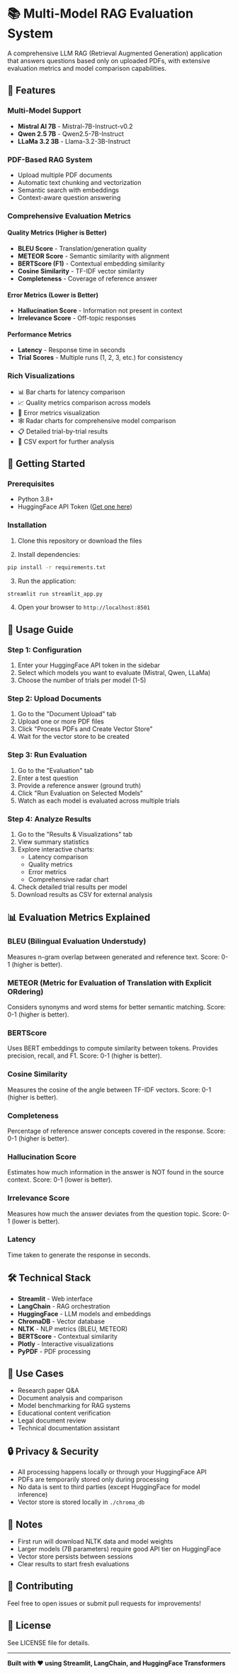 # 📚 Multi-Model RAG Evaluation System

A comprehensive LLM RAG (Retrieval Augmented Generation) application that answers questions based only on uploaded PDFs, with extensive evaluation metrics and model comparison capabilities.

## 🌟 Features

### Multi-Model Support
- **Mistral AI 7B** - Mistral-7B-Instruct-v0.2
- **Qwen 2.5 7B** - Qwen2.5-7B-Instruct  
- **LLaMa 3.2 3B** - Llama-3.2-3B-Instruct

### PDF-Based RAG System
- Upload multiple PDF documents
- Automatic text chunking and vectorization
- Semantic search with embeddings
- Context-aware question answering

### Comprehensive Evaluation Metrics

#### Quality Metrics (Higher is Better)
- **BLEU Score** - Translation/generation quality
- **METEOR Score** - Semantic similarity with alignment
- **BERTScore (F1)** - Contextual embedding similarity
- **Cosine Similarity** - TF-IDF vector similarity
- **Completeness** - Coverage of reference answer

#### Error Metrics (Lower is Better)
- **Hallucination Score** - Information not present in context
- **Irrelevance Score** - Off-topic responses

#### Performance Metrics
- **Latency** - Response time in seconds
- **Trial Scores** - Multiple runs (1, 2, 3, etc.) for consistency

### Rich Visualizations
- 📊 Bar charts for latency comparison
- 📈 Quality metrics comparison across models
- 🎯 Error metrics visualization
- 🕸️ Radar charts for comprehensive model comparison
- 📋 Detailed trial-by-trial results
- 💾 CSV export for further analysis

## 🚀 Getting Started

### Prerequisites
- Python 3.8+
- HuggingFace API Token ([Get one here](https://huggingface.co/settings/tokens))

### Installation

1. Clone this repository or download the files

2. Install dependencies:
```bash
pip install -r requirements.txt
```

3. Run the application:
```bash
streamlit run streamlit_app.py
```

4. Open your browser to `http://localhost:8501`

## 📖 Usage Guide

### Step 1: Configuration
1. Enter your HuggingFace API token in the sidebar
2. Select which models you want to evaluate (Mistral, Qwen, LLaMa)
3. Choose the number of trials per model (1-5)

### Step 2: Upload Documents
1. Go to the "Document Upload" tab
2. Upload one or more PDF files
3. Click "Process PDFs and Create Vector Store"
4. Wait for the vector store to be created

### Step 3: Run Evaluation
1. Go to the "Evaluation" tab
2. Enter a test question
3. Provide a reference answer (ground truth)
4. Click "Run Evaluation on Selected Models"
5. Watch as each model is evaluated across multiple trials

### Step 4: Analyze Results
1. Go to the "Results & Visualizations" tab
2. View summary statistics
3. Explore interactive charts:
   - Latency comparison
   - Quality metrics
   - Error metrics
   - Comprehensive radar chart
4. Check detailed trial results per model
5. Download results as CSV for external analysis

## 📊 Evaluation Metrics Explained

### BLEU (Bilingual Evaluation Understudy)
Measures n-gram overlap between generated and reference text. Score: 0-1 (higher is better).

### METEOR (Metric for Evaluation of Translation with Explicit ORdering)
Considers synonyms and word stems for better semantic matching. Score: 0-1 (higher is better).

### BERTScore
Uses BERT embeddings to compute similarity between tokens. Provides precision, recall, and F1. Score: 0-1 (higher is better).

### Cosine Similarity
Measures the cosine of the angle between TF-IDF vectors. Score: 0-1 (higher is better).

### Completeness
Percentage of reference answer concepts covered in the response. Score: 0-1 (higher is better).

### Hallucination Score
Estimates how much information in the answer is NOT found in the source context. Score: 0-1 (lower is better).

### Irrelevance Score
Measures how much the answer deviates from the question topic. Score: 0-1 (lower is better).

### Latency
Time taken to generate the response in seconds.

## 🛠️ Technical Stack

- **Streamlit** - Web interface
- **LangChain** - RAG orchestration
- **HuggingFace** - LLM models and embeddings
- **ChromaDB** - Vector database
- **NLTK** - NLP metrics (BLEU, METEOR)
- **BERTScore** - Contextual similarity
- **Plotly** - Interactive visualizations
- **PyPDF** - PDF processing

## 🎯 Use Cases

- Research paper Q&A
- Document analysis and comparison
- Model benchmarking for RAG systems
- Educational content verification
- Legal document review
- Technical documentation assistant

## 🔒 Privacy & Security

- All processing happens locally or through your HuggingFace API
- PDFs are temporarily stored only during processing
- No data is sent to third parties (except HuggingFace for model inference)
- Vector store is stored locally in `./chroma_db`

## 📝 Notes

- First run will download NLTK data and model weights
- Larger models (7B parameters) require good API tier on HuggingFace
- Vector store persists between sessions
- Clear results to start fresh evaluations

## 🤝 Contributing

Feel free to open issues or submit pull requests for improvements!

## 📄 License

See LICENSE file for details.

---

**Built with ❤️ using Streamlit, LangChain, and HuggingFace Transformers**
